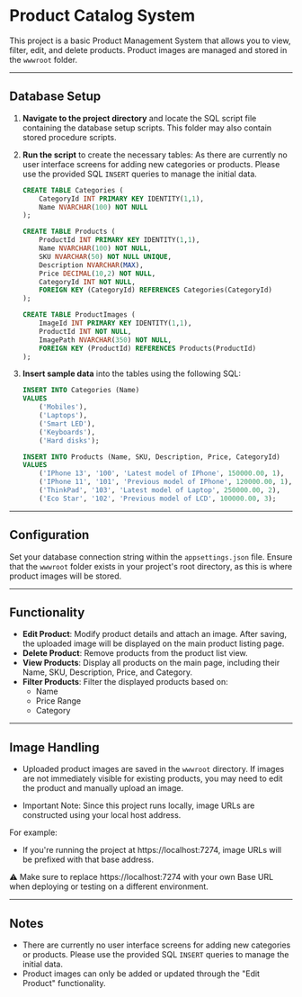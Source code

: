 # Product Catalog System

This project is a basic Product Management System that allows you to view, filter, edit, and delete products. Product images are managed and stored in the `wwwroot` folder.

---

## Database Setup

1.  **Navigate to the project directory** and locate the SQL script file containing the database setup scripts. This folder may also contain stored procedure scripts.

2.  **Run the script** to create the necessary tables:
   As there are currently no user interface screens for adding new categories or products. Please use the provided SQL `INSERT` queries to manage the initial data.

    ```sql
    CREATE TABLE Categories (
        CategoryId INT PRIMARY KEY IDENTITY(1,1),
        Name NVARCHAR(100) NOT NULL
    );

    CREATE TABLE Products (
        ProductId INT PRIMARY KEY IDENTITY(1,1),
        Name NVARCHAR(100) NOT NULL,
        SKU NVARCHAR(50) NOT NULL UNIQUE,
        Description NVARCHAR(MAX),
        Price DECIMAL(10,2) NOT NULL,
        CategoryId INT NOT NULL,
        FOREIGN KEY (CategoryId) REFERENCES Categories(CategoryId)
    );

    CREATE TABLE ProductImages (
        ImageId INT PRIMARY KEY IDENTITY(1,1),
        ProductId INT NOT NULL,
        ImagePath NVARCHAR(350) NOT NULL,
        FOREIGN KEY (ProductId) REFERENCES Products(ProductId)
    );
    ```

4.  **Insert sample data** into the tables using the following SQL:

    ```sql
    INSERT INTO Categories (Name)
    VALUES
        ('Mobiles'),
        ('Laptops'),
        ('Smart LED'),
        ('Keyboards'),
        ('Hard disks');

    INSERT INTO Products (Name, SKU, Description, Price, CategoryId)
    VALUES
        ('IPhone 13', '100', 'Latest model of IPhone', 150000.00, 1),
        ('IPhone 11', '101', 'Previous model of IPhone', 120000.00, 1),
        ('ThinkPad', '103', 'Latest model of Laptop', 250000.00, 2),
        ('Eco Star', '102', 'Previous model of LCD', 100000.00, 3);
    ```

---

## Configuration

Set your database connection string within the `appsettings.json` file. Ensure that the `wwwroot` folder exists in your project's root directory, as this is where product images will be stored.

---

## Functionality

* **Edit Product**: Modify product details and attach an image. After saving, the uploaded image will be displayed on the main product listing page.
* **Delete Product**: Remove products from the product list view.
* **View Products**: Display all products on the main page, including their Name, SKU, Description, Price, and Category.
* **Filter Products**: Filter the displayed products based on:
    * Name
    * Price Range
    * Category

---

## Image Handling

*  Uploaded product images are saved in the `wwwroot` directory. If images are not immediately visible for existing products, you may need to edit the product and manually upload an image.

* Important Note: Since this project runs locally, image URLs are constructed using your local host address.

For example:
*  If you're running the project at https://localhost:7274, image URLs will be prefixed with that base address.

⚠️ Make sure to replace https://localhost:7274 with your own Base URL when deploying or testing on a different environment.

---

## Notes

* There are currently no user interface screens for adding new categories or products. Please use the provided SQL `INSERT` queries to manage the initial data.
* Product images can only be added or updated through the "Edit Product" functionality.
